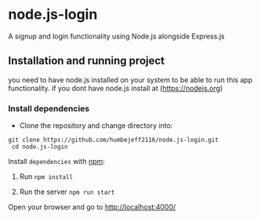 # node.js-login

A signup and login functionality using Node.js alongside Express.js

## Installation and running project

 you need to have node.js installed on your system to be able to run this app functionality.
if you dont have node.js install at (<https://nodejs.org>)

### Install dependencies

* Clone the repository and change directory into:

```console
git clone https://github.com/humbejeff2116/node.js-login.git
 cd node.js-login 

```

Install `dependencies` with [npm](https://www.npmjs.com/):

1. Run `npm install`

2. Run the server `npm run start`

Open your browser and go to [http://localhost:4000/](http://localhost:4000/)
